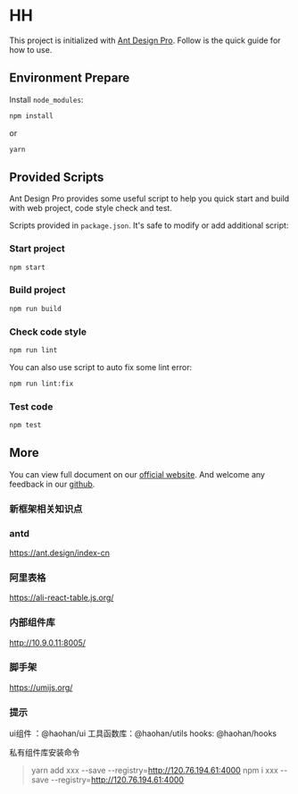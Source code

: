 # HH 

This project is initialized with [Ant Design Pro](https://pro.ant.design). Follow is the quick guide for how to use.

## Environment Prepare

Install `node_modules`:

```bash
npm install
```

or

```bash
yarn
```

## Provided Scripts

Ant Design Pro provides some useful script to help you quick start and build with web project, code style check and test.

Scripts provided in `package.json`. It's safe to modify or add additional script:

### Start project

```bash
npm start
```

### Build project

```bash
npm run build
```

### Check code style

```bash
npm run lint
```

You can also use script to auto fix some lint error:

```bash
npm run lint:fix
```

### Test code

```bash
npm test
```

## More

You can view full document on our [official website](https://pro.ant.design). And welcome any feedback in our [github](https://github.com/ant-design/ant-design-pro).


### 新框架相关知识点

### antd 
https://ant.design/index-cn

### 阿里表格
https://ali-react-table.js.org/

### 内部组件库
http://10.9.0.11:8005/

### 脚手架
https://umijs.org/


### 提示

ui组件 ：@haohan/ui
工具函数库：@haohan/utils
hooks: @haohan/hooks

私有组件库安装命令
> yarn add xxx --save --registry=http://120.76.194.61:4000
> npm i xxx --save --registry=http://120.76.194.61:4000